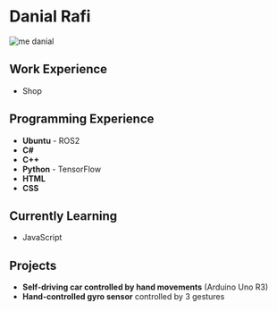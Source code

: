 # Danial Rafi
![me danial](assests/img/nowruz2.jpg)


## Work Experience  
- Shop  

## Programming Experience  
- **Ubuntu** - ROS2  
- **C#**  
- **C++**  
- **Python** - TensorFlow  
- **HTML**  
- **CSS**  

## Currently Learning  
- JavaScript  

## Projects  
- **Self-driving car controlled by hand movements** (Arduino Uno R3)  
- **Hand-controlled gyro sensor** controlled by 3 gestures  
